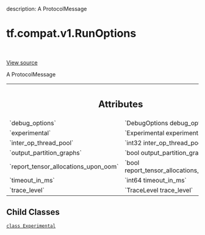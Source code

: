 description: A ProtocolMessage

<div itemscope itemtype="http://developers.google.com/ReferenceObject">
<meta itemprop="name" content="tf.compat.v1.RunOptions" />
<meta itemprop="path" content="Stable" />
<meta itemprop="property" content="Experimental"/>
</div>

# tf.compat.v1.RunOptions

<!-- Insert buttons and diff -->

<table class="tfo-notebook-buttons tfo-api nocontent" align="left">

</table>

<a target="_blank" class="external" href="/code/stable/tensorflow/core/protobuf/config.proto">View source</a>



A ProtocolMessage

<!-- Placeholder for "Used in" -->




<!-- Tabular view -->
 <table class="responsive fixed orange">
<colgroup><col width="214px"><col></colgroup>
<tr><th colspan="2"><h2 class="add-link">Attributes</h2></th></tr>

<tr>
<td>
`debug_options`<a id="debug_options"></a>
</td>
<td>
`DebugOptions debug_options`
</td>
</tr><tr>
<td>
`experimental`<a id="experimental"></a>
</td>
<td>
`Experimental experimental`
</td>
</tr><tr>
<td>
`inter_op_thread_pool`<a id="inter_op_thread_pool"></a>
</td>
<td>
`int32 inter_op_thread_pool`
</td>
</tr><tr>
<td>
`output_partition_graphs`<a id="output_partition_graphs"></a>
</td>
<td>
`bool output_partition_graphs`
</td>
</tr><tr>
<td>
`report_tensor_allocations_upon_oom`<a id="report_tensor_allocations_upon_oom"></a>
</td>
<td>
`bool report_tensor_allocations_upon_oom`
</td>
</tr><tr>
<td>
`timeout_in_ms`<a id="timeout_in_ms"></a>
</td>
<td>
`int64 timeout_in_ms`
</td>
</tr><tr>
<td>
`trace_level`<a id="trace_level"></a>
</td>
<td>
`TraceLevel trace_level`
</td>
</tr>
</table>



## Child Classes
[`class Experimental`](../../../tf/compat/v1/RunOptions/Experimental.md)

